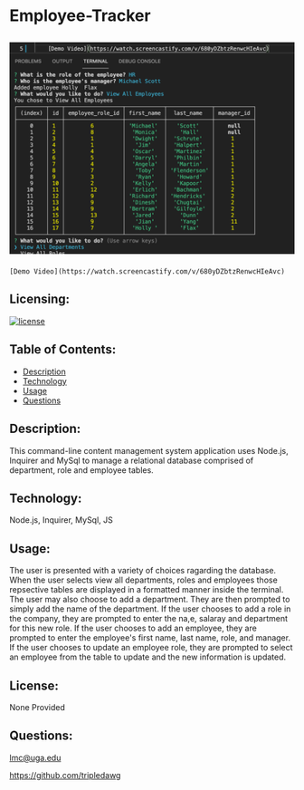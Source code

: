 # Employee-Tracker
  ## ![full size screenshot](Screenshot.png) 
 

  	[Demo Video](https://watch.screencastify.com/v/680yDZbtzRenwcHIeAvc)

  ## Licensing:
  [![license](https://img.shields.io/badge/license-none-blue)](https://shields.io)
  ## Table of Contents: 
  - [Description](#description)
  - [Technology](#technology)
  - [Usage](#usage)
  - [Questions](#questions)

  ## Description:
  This command-line content management system application uses Node.js, Inquirer and MySql to manage a relational database comprised of department, role and employee tables.  
  ## Technology:
  Node.js, Inquirer, MySql, JS
  ## Usage: 
  The user is presented with a variety of choices ragarding the database.  When the user selects view all departments, roles and employees those repsective tables are displayed in a formatted manner inside the terminal.  The user may also choose to add a department.  They are then prompted to simply add the name of the department.  If the user chooses to add a role in the company, they are prompted to enter the na,e, salaray and department for this new role.  If the user chooses to add an employee, they are prompted to enter the employee's first name, last name, role, and manager.  If the user chooses to update an employee role, they are prompted to select an employee from the table to update and the new information is updated.   
  ## License: 
  None Provided 
  ## Questions: 
  lmc@uga.edu
  
  <https://github.com/tripledawg>
